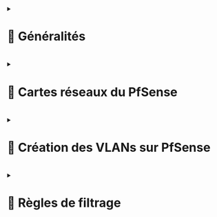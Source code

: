  
<details>
<summary><h1>🎯 Généralités<h1></summary>
 
Un pare-feu est un outil de défense de première ligne qui surveille le trafic entrant et sortant, et décide d'autoriser ou de bloquer une partie de ce trafic en fonction d'un ensemble de règles de sécurité prédéfinies. Il permet donc de faire du routage également.  
Par défaut, les identifiants sont :  
Username : admin  
Password : pfsense  
Il convient de les changer à la première connexion.  
 
</details>

<details>
<summary><h1>🎯 Cartes réseaux du PfSense<h1></summary>
Nous avons 2 cartes réseaux sur ce FireWall PfSense. Une carte WAN, qui sera du côté internet (mais qui sera reliée à mon routeur box internet) et une carte LAN qui sera côté intérieur, donc avec un réseau privé.
A savoir, pour administrer le FireWall, il est nécessaire de se connecter côté LAN, en se connectant avec l'adresse IP dans l'URL (ou le nom de la machine si enregistrement DNS a été fait).  
 
### Carte WAN  : ``192.168.1.67/24`` 
### Carte LAN  : ``192.168.2.1/24``  
</details>

<details>
<summary><h1>🎯 Création des VLANs sur PfSense<h1></summary>
 
Mon PfSense contient une interrface physique "LAN" pour l'administration, mais aussi pour relier toutes les machines du réseau local. Grâce à la norme IEEE 802.1Q je crée des VLAN pour diviser cette interface en sous interfaces logiques, de fçon à implémenter de la QoS et de la sécurité.  
 ### Cliquer sur `Interfaces->Assignments->VLANs->Add`, sélectionner la bonne carte réseau (LAN) puis paramétrer la carte comme sur les images ci-dessous et sauvegarder

![Capture d'écran 2025-04-05 184352](https://github.com/user-attachments/assets/70a32fb0-7eae-412b-9748-b3c9e81465f4)
![Capture d'écran 2025-04-05 184846](https://github.com/user-attachments/assets/d68e4f80-74e5-49ff-8ef3-05908aacd3c0)

### Voilà à quoi peut ressembler une segmentation d'un réseau en VLANs.  
![Capture d'écran 2025-04-05 190002](https://github.com/user-attachments/assets/5e71c858-7f17-4ad0-a350-abd0a6f4f91b)

</details>

<details>
<summary><h1>🎯 Règles de filtrage<h1></summary>
A venir...
</details>
